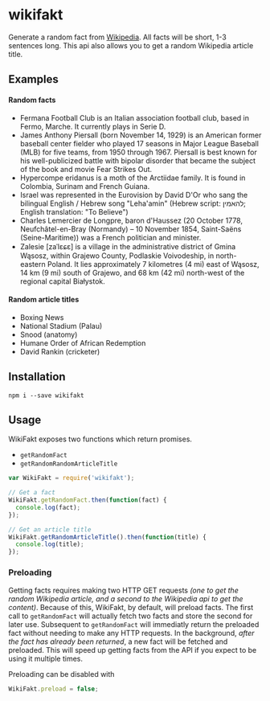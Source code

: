 # wikifakt

Generate a random fact from [Wikipedia](https://en.wikipedia.org/wiki/Main_Page). All facts will be short, 1-3 sentences long. This api also allows you to get a random Wikipedia article title.

## Examples

#### Random facts

- Fermana Football Club is an Italian association football club, based in Fermo, Marche. It currently plays in Serie D.
- James Anthony Piersall (born November 14, 1929) is an American former baseball center fielder who played 17 seasons in Major League Baseball (MLB) for five teams, from 1950 through 1967. Piersall is best known for his well-publicized battle with bipolar disorder that became the subject of the book and movie Fear Strikes Out.
- Hypercompe eridanus is a moth of the Arctiidae family. It is found in Colombia, Surinam and French Guiana.
- Israel was represented in the Eurovision by David D'Or who sang the bilingual English / Hebrew song "Leha'amin" (Hebrew script: להאמין; English translation: "To Believe")
- Charles Lemercier de Longpre, baron d'Haussez (20 October 1778, Neufchâtel-en-Bray (Normandy) – 10 November 1854, Saint-Saëns (Seine-Maritime)) was a French politician and minister.
- Zalesie [zaˈlɛɕɛ] is a village in the administrative district of Gmina Wąsosz, within Grajewo County, Podlaskie Voivodeship, in north-eastern Poland. It lies approximately 7 kilometres (4 mi) east of Wąsosz, 14 km (9 mi) south of Grajewo, and 68 km (42 mi) north-west of the regional capital Białystok.

#### Random article titles

- Boxing News
- National Stadium (Palau)
- Snood (anatomy)
- Humane Order of African Redemption
- David Rankin (cricketer)

## Installation

```
npm i --save wikifakt
```

## Usage

WikiFakt exposes two functions which return promises.

- `getRandomFact`
- `getRandomRandomArticleTitle`

```javascript
var WikiFakt = require('wikifakt');

// Get a fact
WikiFakt.getRandomFact.then(function(fact) {
  console.log(fact);
});

// Get an article title
WikiFakt.getRandomArticleTitle().then(function(title) {
  console.log(title);
});
```

### Preloading

Getting facts requires making two HTTP GET requests _(one to get the random Wikipedia article, and a second to the Wikipedia api to get the content)_. Because of this, WikiFakt, by default, will preload facts. The first call to `getRandomFact` will actually fetch two facts and store the second for later use. Subsequent to `getRandomFact` will immediatly return the preloaded fact without needing to make any HTTP requests. In the background, _after the fact has already been returned_, a new fact will be fetched and preloaded. This will speed up getting facts from the API if you expect to be using it multiple times.

Preloading can be disabled with

```javascript
WikiFakt.preload = false;
```
